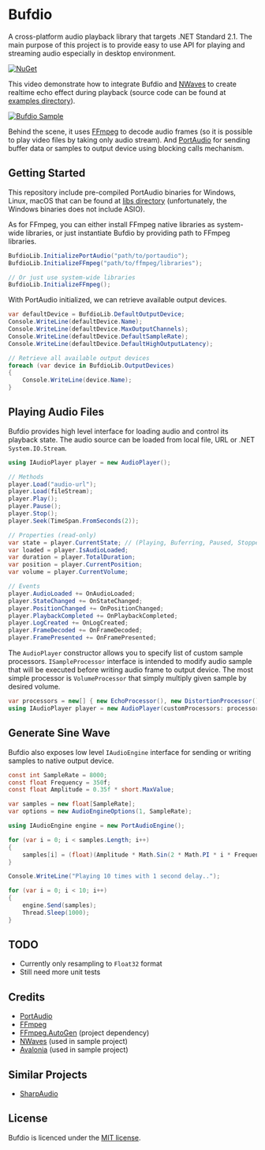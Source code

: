 # Bufdio
A cross-platform audio playback library that targets .NET Standard 2.1. The main purpose of this project is to provide easy to use API for playing and streaming audio especially in desktop environment.

[![NuGet](https://img.shields.io/nuget/v/Bufdio)](https://www.nuget.org/packages/Bufdio/)

This video demonstrate how to integrate Bufdio and [NWaves](https://github.com/ar1st0crat/NWaves/) to create realtime echo effect during playback (source code can be found at [examples directory](https://github.com/luthfiampas/Bufdio/tree/main/examples/BufdioAvalonia)).

[![Bufdio Sample](https://i.ibb.co/FgWN3jt/bufdio-sample.png)](https://youtu.be/YM5CK2zG5T0)

Behind the scene, it uses [FFmpeg](https://www.ffmpeg.org/) to decode audio frames (so it is possible to play video files by taking only audio stream). And [PortAudio](https://github.com/PortAudio/portaudio) for sending buffer data or samples to output device using blocking calls mechanism.

## Getting Started
This repository include pre-compiled PortAudio binaries for Windows, Linux, macOS that can be found at [libs directory](https://github.com/luthfiampas/Bufdio/tree/main/libs/PortAudio) (unfortunately, the Windows binaries does not include ASIO).

As for FFmpeg, you can either install FFmpeg native libraries as system-wide libraries, or just instantiate Bufdio by providing path to FFmpeg libraries.

```csharp
BufdioLib.InitializePortAudio("path/to/portaudio");
BufdioLib.InitializeFFmpeg("path/to/ffmpeg/libraries");

// Or just use system-wide libraries
BufdioLib.InitializeFFmpeg();
```

With PortAudio initialized, we can retrieve available output devices.

```csharp
var defaultDevice = BufdioLib.DefaultOutputDevice;
Console.WriteLine(defaultDevice.Name);
Console.WriteLine(defaultDevice.MaxOutputChannels);
Console.WriteLine(defaultDevice.DefaultSampleRate);
Console.WriteLine(defaultDevice.DefaultHighOutputLatency);

// Retrieve all available output devices
foreach (var device in BufdioLib.OutputDevices)
{
	Console.WriteLine(device.Name);
}
```

## Playing Audio Files
Bufdio provides high level interface for loading audio and control its playback state. The audio source can be loaded from local file, URL or .NET `System.IO.Stream`.

```csharp
using IAudioPlayer player = new AudioPlayer();

// Methods
player.Load("audio-url");
player.Load(fileStream);
player.Play();
player.Pause();
player.Stop();
player.Seek(TimeSpan.FromSeconds(2));

// Properties (read-only)
var state = player.CurrentState; // (Playing, Buferring, Paused, Stopped)
var loaded = player.IsAudioLoaded;
var duration = player.TotalDuration;
var position = player.CurrentPosition;
var volume = player.CurrentVolume;

// Events
player.AudioLoaded += OnAudioLoaded;
player.StateChanged += OnStateChanged;
player.PositionChanged += OnPositionChanged;
player.PlaybackCompleted += OnPlaybackCompleted;
player.LogCreated += OnLogCreated;
player.FrameDecoded += OnFrameDecoded;
player.FramePresented += OnFramePresented;
```

The `AudioPlayer` constructor allows you to specify list of custom sample processors. `ISampleProcessor` interface is intended to modify audio sample that will be executed before writing audio frame to output device. The most simple processor is `VolumeProcessor` that simply multiply given sample by desired volume.

```csharp
var processors = new[] { new EchoProcessor(), new DistortionProcessor() };
using IAudioPlayer player = new AudioPlayer(customProcessors: processors);
```

## Generate Sine Wave
Bufdio also exposes low level `IAudioEngine` interface for sending or writing samples to native output device.

```csharp
const int SampleRate = 8000;
const float Frequency = 350f;
const float Amplitude = 0.35f * short.MaxValue;

var samples = new float[SampleRate];
var options = new AudioEngineOptions(1, SampleRate);

using IAudioEngine engine = new PortAudioEngine();

for (var i = 0; i < samples.Length; i++)
{
	samples[i] = (float)(Amplitude * Math.Sin(2 * Math.PI * i * Frequency / SampleRate));
}

Console.WriteLine("Playing 10 times with 1 second delay..");

for (var i = 0; i < 10; i++)
{
	engine.Send(samples);
	Thread.Sleep(1000);
}
```

## TODO
- Currently only resampling to `Float32` format
- Still need more unit tests

## Credits
- [PortAudio](https://github.com/PortAudio/portaudio/)
- [FFmpeg](https://www.ffmpeg.org/)
- [FFmpeg.AutoGen](https://github.com/Ruslan-B/FFmpeg.AutoGen) (project dependency)
- [NWaves](https://github.com/ar1st0crat/NWaves/) (used in sample project)
- [Avalonia](https://github.com/AvaloniaUI/Avalonia) (used in sample project)

## Similar Projects
- [SharpAudio](https://github.com/feliwir/SharpAudio)

## License
Bufdio is licenced under the [MIT license](https://github.com/luthfiampas/Bufdio/blob/main/LICENSE).
